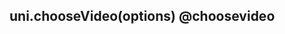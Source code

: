## uni.chooseVideo(options) @choosevideo

<!-- UTSAPIJSON.chooseVideo.description -->

<!-- UTSAPIJSON.chooseVideo.param -->

<!-- UTSAPIJSON.chooseVideo.returnValue -->

<!-- UTSAPIJSON.chooseVideo.compatibility -->

<!-- UTSAPIJSON.chooseVideo.tutorial -->

<!-- UTSAPIJSON.general_type.name -->

<!-- UTSAPIJSON.general_type.param -->